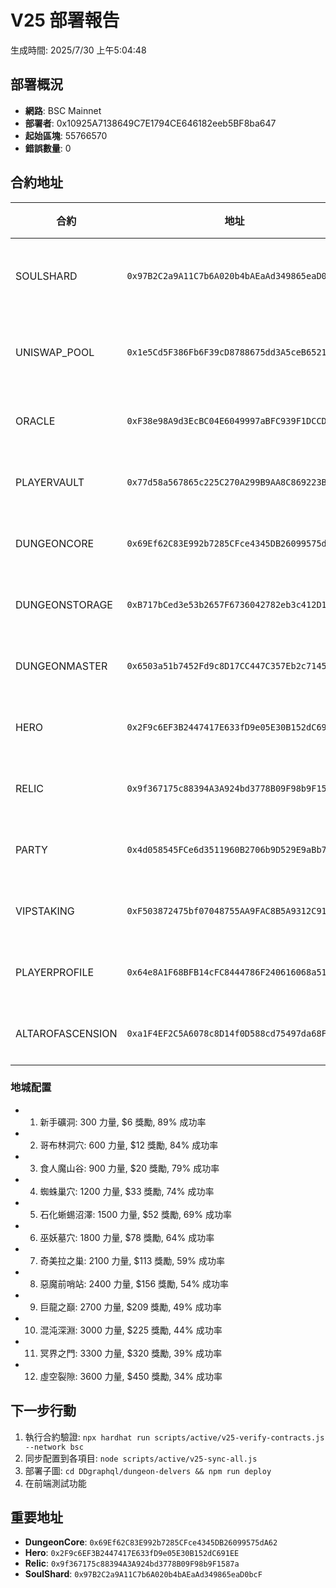 # V25 部署報告

生成時間: 2025/7/30 上午5:04:48

## 部署概況

- **網路**: BSC Mainnet
- **部署者**: 0x10925A7138649C7E1794CE646182eeb5BF8ba647
- **起始區塊**: 55766570
- **錯誤數量**: 0

## 合約地址

| 合約 | 地址 | 狀態 |
|------|------|------|
| SOULSHARD | `0x97B2C2a9A11C7b6A020b4bAEaAd349865eaD0bcF` | 📌 使用現有 |
| UNISWAP_POOL | `0x1e5Cd5F386Fb6F39cD8788675dd3A5ceB6521C82` | 📌 使用現有 |
| ORACLE | `0xF38e98A9d3EcBC04E6049997aBFC939F1DCCD470` | ✅ 已部署 |
| PLAYERVAULT | `0x77d58a567865c225C270A299B9AA8C869223B9B2` | ✅ 已部署 |
| DUNGEONCORE | `0x69Ef62C83E992b7285CFce4345DB26099575dA62` | ✅ 已部署 |
| DUNGEONSTORAGE | `0xB717bCed3e53b2657F6736042782eb3c412D1B2d` | ✅ 已部署 |
| DUNGEONMASTER | `0x6503a51b7452Fd9c8D17CC447C357Eb2c7145789` | ✅ 已部署 |
| HERO | `0x2F9c6EF3B2447417E633fD9e05E30B152dC691EE` | ✅ 已部署 |
| RELIC | `0x9f367175c88394A3A924bd3778B09F98b9F1587a` | ✅ 已部署 |
| PARTY | `0x4d058545FCe6d3511960B2706b9D529E9aBb78D3` | ✅ 已部署 |
| VIPSTAKING | `0xF503872475bf07048755AA9FAC8B5A9312C91D89` | ✅ 已部署 |
| PLAYERPROFILE | `0x64e8A1F68BFB14cFC8444786F240616068a51b5E` | ✅ 已部署 |
| ALTAROFASCENSION | `0xa1F4EF2C5A6078c8D14f0D588cd75497da68Fe3a` | ✅ 已部署 |

### 地城配置
- 1. 新手礦洞: 300 力量, $6 獎勵, 89% 成功率
- 2. 哥布林洞穴: 600 力量, $12 獎勵, 84% 成功率
- 3. 食人魔山谷: 900 力量, $20 獎勵, 79% 成功率
- 4. 蜘蛛巢穴: 1200 力量, $33 獎勵, 74% 成功率
- 5. 石化蜥蜴沼澤: 1500 力量, $52 獎勵, 69% 成功率
- 6. 巫妖墓穴: 1800 力量, $78 獎勵, 64% 成功率
- 7. 奇美拉之巢: 2100 力量, $113 獎勵, 59% 成功率
- 8. 惡魔前哨站: 2400 力量, $156 獎勵, 54% 成功率
- 9. 巨龍之巔: 2700 力量, $209 獎勵, 49% 成功率
- 10. 混沌深淵: 3000 力量, $225 獎勵, 44% 成功率
- 11. 冥界之門: 3300 力量, $320 獎勵, 39% 成功率
- 12. 虛空裂隙: 3600 力量, $450 獎勵, 34% 成功率

## 下一步行動

1. 執行合約驗證: `npx hardhat run scripts/active/v25-verify-contracts.js --network bsc`
2. 同步配置到各項目: `node scripts/active/v25-sync-all.js`
3. 部署子圖: `cd DDgraphql/dungeon-delvers && npm run deploy`
4. 在前端測試功能

## 重要地址

- **DungeonCore**: `0x69Ef62C83E992b7285CFce4345DB26099575dA62`
- **Hero**: `0x2F9c6EF3B2447417E633fD9e05E30B152dC691EE`
- **Relic**: `0x9f367175c88394A3A924bd3778B09F98b9F1587a`
- **SoulShard**: `0x97B2C2a9A11C7b6A020b4bAEaAd349865eaD0bcF`
